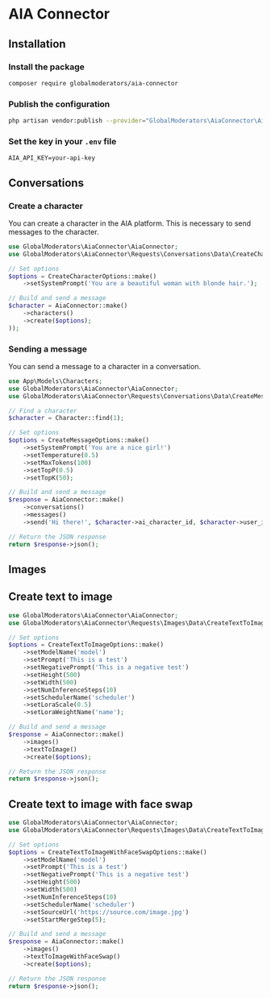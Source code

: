 # AIA Connector

## Installation

### Install the package

```bash
composer require globalmoderators/aia-connector
```

### Publish the configuration

```bash
php artisan vendor:publish --provider="GlobalModerators\AiaConnector\AiaConnectorServiceProvider" --tag="config"
```

### Set the key in your `.env` file

```dotenv
AIA_API_KEY=your-api-key
```

## Conversations

### Create a character

You can create a character in the AIA platform. This is necessary to send messages to the character.

```php
use GlobalModerators\AiaConnector\AiaConnector;
use GlobalModerators\AiaConnector\Requests\Conversations\Data\CreateCharacterOptions;

// Set options
$options = CreateCharacterOptions::make()
    ->setSystemPrompt('You are a beautiful woman with blonde hair.');

// Build and send a message
$character = AiaConnector::make()
    ->characters()
    ->create($options);
));
```

### Sending a message

You can send a message to a character in a conversation.

```php
use App\Models\Characters;
use GlobalModerators\AiaConnector\AiaConnector;
use GlobalModerators\AiaConnector\Requests\Conversations\Data\CreateMessageOptions;

// Find a character
$character = Character::find(1);

// Set options
$options = CreateMessageOptions::make()
    ->setSystemPrompt('You are a nice girl!')
    ->setTemperature(0.5)
    ->setMaxTokens(100)
    ->setTopP(0.5)
    ->setTopK(50);

// Build and send a message
$response = AiaConnector::make()
    ->conversations()
    ->messages()
    ->send('Hi there!', $character->ai_character_id, $character->user_id, $options);

// Return the JSON response
return $response->json();
```

## Images

## Create text to image

```php
use GlobalModerators\AiaConnector\AiaConnector;
use GlobalModerators\AiaConnector\Requests\Images\Data\CreateTextToImageOptions;

// Set options
$options = CreateTextToImageOptions::make()
    ->setModelName('model')
    ->setPrompt('This is a test')
    ->setNegativePrompt('This is a negative test')
    ->setHeight(500)
    ->setWidth(500)
    ->setNumInferenceSteps(10)
    ->setSchedulerName('scheduler')
    ->setLoraScale(0.5)
    ->setLoraWeightName('name');

// Build and send a message
$response = AiaConnector::make()
    ->images()
    ->textToImage()
    ->create($options);

// Return the JSON response
return $response->json();
```

## Create text to image with face swap

```php
use GlobalModerators\AiaConnector\AiaConnector;
use GlobalModerators\AiaConnector\Requests\Images\Data\CreateTextToImageWithFaceSwapOptions;

// Set options
$options = CreateTextToImageWithFaceSwapOptions::make()
    ->setModelName('model')
    ->setPrompt('This is a test')
    ->setNegativePrompt('This is a negative test')
    ->setHeight(500)
    ->setWidth(500)
    ->setNumInferenceSteps(10)
    ->setSchedulerName('scheduler')
    ->setSourceUrl('https://source.com/image.jpg')
    ->setStartMergeStep(5);

// Build and send a message
$response = AiaConnector::make()
    ->images()
    ->textToImageWithFaceSwap()
    ->create($options);

// Return the JSON response
return $response->json();
```

